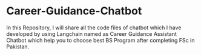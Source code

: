 # Career-Guidance-Chatbot
In this Repository, I will share all the code files of chatbot which I have developed by using Langchain named as Career Guidance Assistant Chatbot which help you to choose best BS Program after completing FSc in Pakistan.
